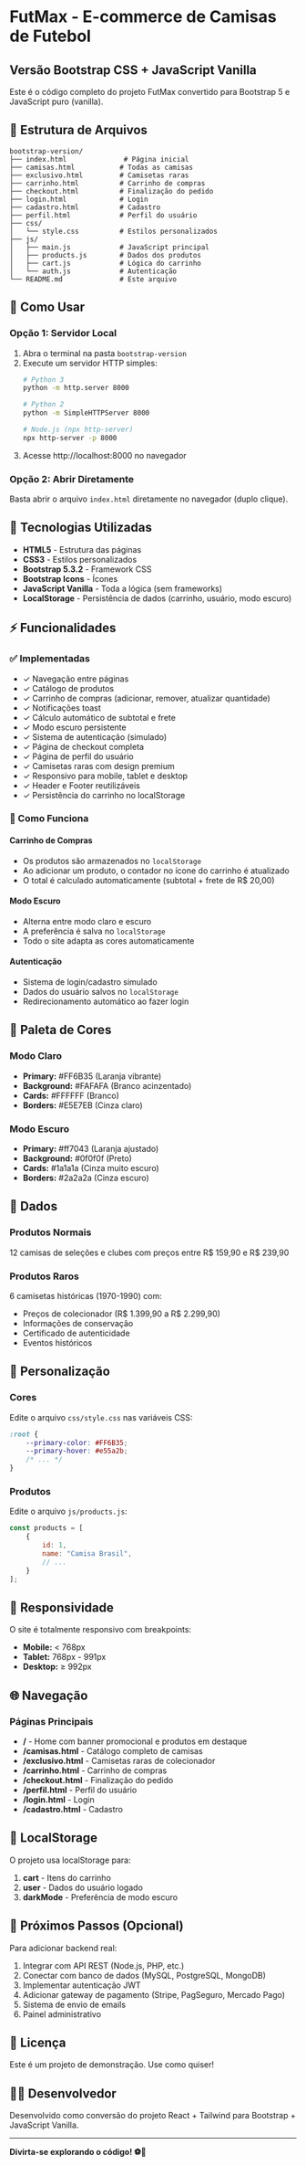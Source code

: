 # FutMax - E-commerce de Camisas de Futebol
## Versão Bootstrap CSS + JavaScript Vanilla

Este é o código completo do projeto FutMax convertido para Bootstrap 5 e JavaScript puro (vanilla).

## 📁 Estrutura de Arquivos

```
bootstrap-version/
├── index.html              # Página inicial
├── camisas.html           # Todas as camisas
├── exclusivo.html         # Camisetas raras
├── carrinho.html          # Carrinho de compras
├── checkout.html          # Finalização do pedido
├── login.html             # Login
├── cadastro.html          # Cadastro
├── perfil.html            # Perfil do usuário
├── css/
│   └── style.css          # Estilos personalizados
├── js/
│   ├── main.js            # JavaScript principal
│   ├── products.js        # Dados dos produtos
│   ├── cart.js            # Lógica do carrinho
│   └── auth.js            # Autenticação
└── README.md              # Este arquivo
```

## 🚀 Como Usar

### Opção 1: Servidor Local
1. Abra o terminal na pasta `bootstrap-version`
2. Execute um servidor HTTP simples:
   ```bash
   # Python 3
   python -m http.server 8000
   
   # Python 2
   python -m SimpleHTTPServer 8000
   
   # Node.js (npx http-server)
   npx http-server -p 8000
   ```
3. Acesse http://localhost:8000 no navegador

### Opção 2: Abrir Diretamente
Basta abrir o arquivo `index.html` diretamente no navegador (duplo clique).

## 🎨 Tecnologias Utilizadas

- **HTML5** - Estrutura das páginas
- **CSS3** - Estilos personalizados
- **Bootstrap 5.3.2** - Framework CSS
- **Bootstrap Icons** - Ícones
- **JavaScript Vanilla** - Toda a lógica (sem frameworks)
- **LocalStorage** - Persistência de dados (carrinho, usuário, modo escuro)

## ⚡ Funcionalidades

### ✅ Implementadas
- ✓ Navegação entre páginas
- ✓ Catálogo de produtos
- ✓ Carrinho de compras (adicionar, remover, atualizar quantidade)
- ✓ Notificações toast
- ✓ Cálculo automático de subtotal e frete
- ✓ Modo escuro persistente
- ✓ Sistema de autenticação (simulado)
- ✓ Página de checkout completa
- ✓ Página de perfil do usuário
- ✓ Camisetas raras com design premium
- ✓ Responsivo para mobile, tablet e desktop
- ✓ Header e Footer reutilizáveis
- ✓ Persistência do carrinho no localStorage

### 🎯 Como Funciona

#### Carrinho de Compras
- Os produtos são armazenados no `localStorage`
- Ao adicionar um produto, o contador no ícone do carrinho é atualizado
- O total é calculado automaticamente (subtotal + frete de R$ 20,00)

#### Modo Escuro
- Alterna entre modo claro e escuro
- A preferência é salva no `localStorage`
- Todo o site adapta as cores automaticamente

#### Autenticação
- Sistema de login/cadastro simulado
- Dados do usuário salvos no `localStorage`
- Redirecionamento automático ao fazer login

## 🎨 Paleta de Cores

### Modo Claro
- **Primary:** #FF6B35 (Laranja vibrante)
- **Background:** #FAFAFA (Branco acinzentado)
- **Cards:** #FFFFFF (Branco)
- **Borders:** #E5E7EB (Cinza claro)

### Modo Escuro
- **Primary:** #ff7043 (Laranja ajustado)
- **Background:** #0f0f0f (Preto)
- **Cards:** #1a1a1a (Cinza muito escuro)
- **Borders:** #2a2a2a (Cinza escuro)

## 📝 Dados

### Produtos Normais
12 camisas de seleções e clubes com preços entre R$ 159,90 e R$ 239,90

### Produtos Raros
6 camisetas históricas (1970-1990) com:
- Preços de colecionador (R$ 1.399,90 a R$ 2.299,90)
- Informações de conservação
- Certificado de autenticidade
- Eventos históricos

## 🔧 Personalização

### Cores
Edite o arquivo `css/style.css` nas variáveis CSS:
```css
:root {
    --primary-color: #FF6B35;
    --primary-hover: #e55a2b;
    /* ... */
}
```

### Produtos
Edite o arquivo `js/products.js`:
```javascript
const products = [
    {
        id: 1,
        name: "Camisa Brasil",
        // ...
    }
];
```

## 📱 Responsividade

O site é totalmente responsivo com breakpoints:
- **Mobile:** < 768px
- **Tablet:** 768px - 991px
- **Desktop:** ≥ 992px

## 🌐 Navegação

### Páginas Principais
- **/** - Home com banner promocional e produtos em destaque
- **/camisas.html** - Catálogo completo de camisas
- **/exclusivo.html** - Camisetas raras de colecionador
- **/carrinho.html** - Carrinho de compras
- **/checkout.html** - Finalização do pedido
- **/perfil.html** - Perfil do usuário
- **/login.html** - Login
- **/cadastro.html** - Cadastro

## 💾 LocalStorage

O projeto usa localStorage para:
1. **cart** - Itens do carrinho
2. **user** - Dados do usuário logado
3. **darkMode** - Preferência de modo escuro

## 🎯 Próximos Passos (Opcional)

Para adicionar backend real:
1. Integrar com API REST (Node.js, PHP, etc.)
2. Conectar com banco de dados (MySQL, PostgreSQL, MongoDB)
3. Implementar autenticação JWT
4. Adicionar gateway de pagamento (Stripe, PagSeguro, Mercado Pago)
5. Sistema de envio de emails
6. Painel administrativo

## 📄 Licença

Este é um projeto de demonstração. Use como quiser!

## 👨‍💻 Desenvolvedor

Desenvolvido como conversão do projeto React + Tailwind para Bootstrap + JavaScript Vanilla.

---

**Divirta-se explorando o código! ⚽🎉**

